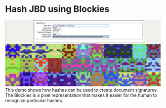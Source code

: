 # Hash JBD using Blockies
<img src='./JBDHASH.png'>
This demo shows how hashes can be used to create document signatures. The Blockies is a pixel representation that makes it easier for the human to recognize particular hashes.